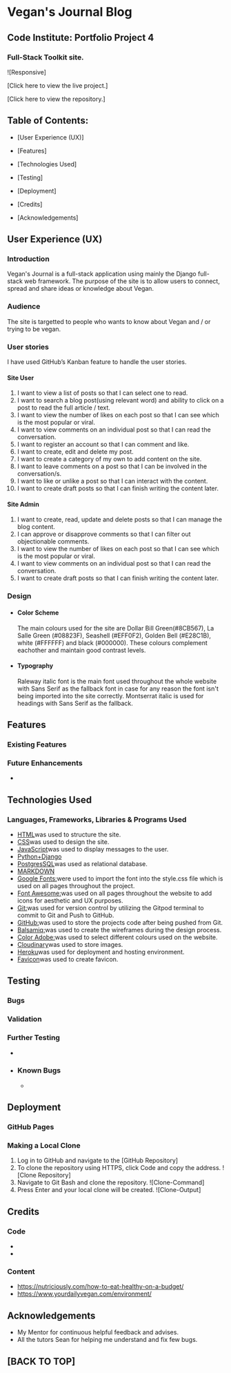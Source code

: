 # Vegan's Journal Blog

## Code Institute: Portfolio Project 4

### Full-Stack Toolkit site.

![Responsive]

[Click here to view the live project.]

[Click here to view the repository.]

## Table of Contents:
- [User Experience (UX)]  

- [Features]

- [Technologies Used]
  
- [Testing]

- [Deployment]

- [Credits]

- [Acknowledgements]
    

## User Experience (UX)

### Introduction

Vegan's Journal is a full-stack application using mainly the Django full-stack web framework. The purpose of the site is to allow users to connect, spread and share ideas or knowledge about Vegan. 

     
### Audience
The site is targetted to people who wants to know about Vegan and / or trying to be vegan.    

### User stories
I have used GitHub’s Kanban feature to handle the user stories. 

  #### Site User
   1. I want to view a list of posts so that I can select one to read.
   2. I want to search a blog post(using relevant word) and ability to click on a post to read the full article / text.
   3. I want to view the number of likes on each post so that I can see which is the most popular or viral.
   4. I want to view comments on an individual post so that I can read the conversation.
   5. I want to register an account so that I can comment and like.
   6. I want to create, edit and delete my post.
   7. I want to create a category of my own to add content on the site. 
   8. I want to leave comments on a post so that I can be involved in the conversation/s.
   9. I want to like or unlike a post so that I can interact with the content.
   10. I want to create draft posts so that I can finish writing the content later.

  #### Site Admin
   1. I want to create, read, update and delete posts so that I can manage the blog content.
   2. I can approve or disapprove comments so that I can filter out objectionable comments.
   3. I want to view the number of likes on each post so that I can see which is the most popular or viral.
   4. I want to view comments on an individual post so that I can read the conversation.
   5. I want to create draft posts so that I can finish writing the content later.

    
### Design

  - #### Color Scheme
    The main colours used for the site are Dollar Bill Green(#8CB567), La Salle Green (#08823F), Seashell (#EFF0F2), Golden Bell (#E28C1B), white (#FFFFFF) and black (#000000). These colours complement eachother and maintain good contrast levels.

  - #### Typography
    Raleway italic font is the main font used throughout the whole website with Sans Serif as the fallback font in case for any reason the font isn't being imported into the site correctly. Montserrat italic is used for headings with Sans Serif as the fallback.  
   
    
## Features

 ### Existing Features
     

### Future Enhancements 
  - 

## Technologies Used

### Languages, Frameworks, Libraries & Programs Used

  - [HTML](https://en.wikipedia.org/wiki/HTML)was used to structure the site.
  - [CSS](https://en.wikipedia.org/wiki/CSS)was used to design the site. 
  - [JavaScript](https://en.wikipedia.org/wiki/JavaScript)was used to display messages to the user.
  - [Python+Django](https://en.wikipedia.org/wiki/Django_(web_framework))
  - [PostgresSQL](https://en.wikipedia.org/wiki/PostgreSQL)was used as relational database. 
  - [MARKDOWN](https://en.wikipedia.org/wiki/Markdown)
  - [Google Fonts:](https://fonts.google.com/)were used to import the font into the style.css file which is used on all pages throughout the project.
  - [Font Awesome:](https://fontawesome.com/)was used on all pages throughout the website to add icons for aesthetic and UX purposes.
  - [Git:](https://git-scm.com/)was used for version control by utilizing the Gitpod terminal to commit to Git and Push to GitHub.
  - [GitHub:](https://github.com/)was used to store the projects code after being pushed from Git.   
  - [Balsamiq:](https://balsamiq.com/)was used to create the wireframes during the design process. 
  - [Color Adobe:](https://color.adobe.com/)was used to select different colours used on the website. 
  - [Cloudinary](https://cloudinary.com/home-3722)was used to store images. 
  - [Heroku](https://heroku.com/)was used for deployment and hosting environment. 
  - [Favicon](https://favicon.io/)was used to create favicon.
    
    
## Testing

### Bugs
   

### Validation
 


### Further Testing

 - 

  - ### Known Bugs

    - 

## Deployment

### GitHub Pages
 

### Making a Local Clone

  1. Log in to GitHub and navigate to the [GitHub Repository]
  2. To clone the repository using HTTPS, click Code and copy the address. 
  ![Clone Repository]
  3. Navigate to Git Bash and clone the repository. 
  ![Clone-Command]
  4. Press Enter and your local clone will be created. 
  ![Clone-Output]

## Credits

### Code
- 
- 

### Content
- https://nutriciously.com/how-to-eat-healthy-on-a-budget/
- https://www.yourdailyvegan.com/environment/ 
    

## Acknowledgements

  -   My Mentor for continuous helpful feedback and advises.
  -   All the tutors Sean for helping me understand and fix few bugs.


## [BACK TO TOP]
